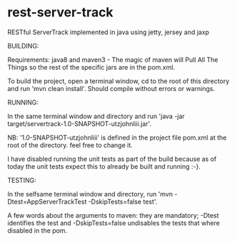 # rest-server-track
RESTful ServerTrack implemented in java using jetty, jersey and jaxp

BUILDING:

Requirements: java8 and maven3 - The magic of maven will Pull All The Things so the rest of the specific jars are in the pom.xml.

To build the project, open a terminal window, cd to the root of this directory and run 'mvn clean install'.
Should compile without errors or warnings.


RUNNING:

In the same terminal window and directory and run 'java -jar target/servertrack-1.0-SNAPSHOT-utzjohnliii.jar'.

NB: '1.0-SNAPSHOT-utzjohnliii' is defined in the project file pom.xml at the root of the directory. feel free to change it.

I have disabled running the unit tests as part of the build because as of today the unit tests expect this to already be
built and running :-}.

TESTING:

In the selfsame terminal window and directory, run 'mvn -Dtest=AppServerTrackTest -DskipTests=false test'.

A few words about the arguments to maven: they are mandatory; -Dtest identifies the test and -DskipTests=false undisables
the tests that where disabled in the pom.
